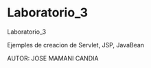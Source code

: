 # Laboratorio_3
Laboratorio_3

Ejemples de creacion de Servlet, JSP, JavaBean

AUTOR:
JOSE MAMANI CANDIA
